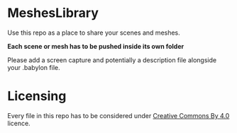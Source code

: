 # MeshesLibrary

Use this repo as a place to share your scenes and meshes.

**Each scene or mesh has to be pushed inside its own folder**

Please add a screen capture and potentially a description file alongside your .babylon file.

# Licensing

Every file in this repo has to be considered under [Creative Commons By 4.0](http://creativecommons.org/licenses/by/4.0/) licence.
